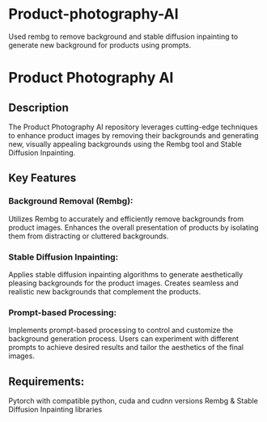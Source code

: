 # Product-photography-AI
Used rembg to remove background and stable diffusion inpainting to generate new background for products using prompts.

# Product Photography AI
## Description
The Product Photography AI repository leverages cutting-edge techniques to enhance product images by removing their backgrounds and generating new, visually appealing backgrounds using the Rembg tool and Stable Diffusion Inpainting.

## Key Features
### Background Removal (Rembg):
Utilizes Rembg to accurately and efficiently remove backgrounds from product images.
Enhances the overall presentation of products by isolating them from distracting or cluttered backgrounds.
### Stable Diffusion Inpainting:
Applies stable diffusion inpainting algorithms to generate aesthetically pleasing backgrounds for the product images.
Creates seamless and realistic new backgrounds that complement the products.
### Prompt-based Processing:
Implements prompt-based processing to control and customize the background generation process.
Users can experiment with different prompts to achieve desired results and tailor the aesthetics of the final images.

## Requirements:
Pytorch with compatible python, cuda and cudnn versions
Rembg & Stable Diffusion Inpainting libraries
